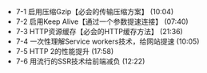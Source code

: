 -  7-1 启用压缩Gzip【必会的传输压缩方案】 (10:04)
-  7-2 启用Keep Alive【通过一个参数提速连接】 (07:40)
-  7-3 HTTP资源缓存【必会的HTTP缓存方法】 (21:36)
-  7-4 一次性理解Service workers技术，给网站提速 (10:05)
-  7-5 HTTP 2的性能提升 (17:58)
-  7-6 用流行的SSR技术给前端减负 (12:22)
